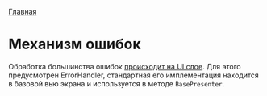 [Главная](../main.md)

# Механизм ошибок

Обработка большинства ошибок [происходит на UI слое](error_handling.md).
Для этого предусмотрен ErrorHandler,
стандартная его имплементация находится в базовой вью экрана и
используется в методе `BasePresenter`.

